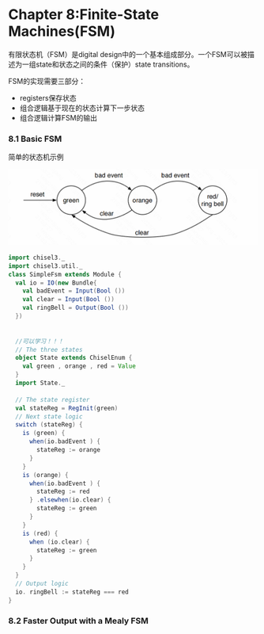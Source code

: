 # Chapter 8:Finite-State Machines(FSM)

有限状态机（FSM）是digital design中的一个基本组成部分。一个FSM可以被描述为一组state和状态之间的条件（保护）state transitions。

FSM的实现需要三部分：

- registers保存状态
- 组合逻辑基于现在的状态计算下一步状态
- 组合逻辑计算FSM的输出

### 8.1 Basic FSM

简单的状态机示例

![image-20231113210333067](./assets/image-20231113210333067.png)



```scala
import chisel3._
import chisel3.util._
class SimpleFsm extends Module {
  val io = IO(new Bundle{
    val badEvent = Input(Bool ())
    val clear = Input(Bool ())
    val ringBell = Output(Bool ())
  })
  
  
  //可以学习！！！
  // The three states
  object State extends ChiselEnum {
    val green , orange , red = Value
  }
  import State._
  
  // The state register
  val stateReg = RegInit(green)
  // Next state logic
  switch (stateReg) {
    is (green) {
      when(io.badEvent ) {
        stateReg := orange
      }
    }
    is (orange) {
      when(io.badEvent ) {
        stateReg := red
      } .elsewhen(io.clear) {
        stateReg := green
      }
    }
    is (red) {
      when (io.clear) {
        stateReg := green
      }
    }
  }
  // Output logic
  io. ringBell := stateReg === red
}
```





### 8.2 Faster Output with a Mealy FSM

